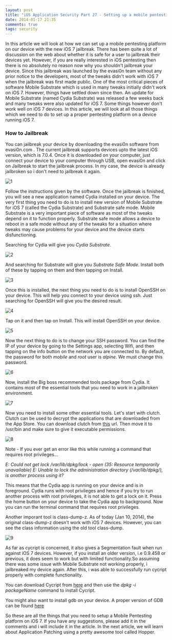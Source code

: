 ```yaml
---
layout: post
title: "iOS Application Security Part 27 - Setting up a mobile pentesting environment with iOS 7 Jailbreak"
date: 2014-01-17 21:35
comments: true
tags: security
---
```


In this article we will look at how we can set up a mobile pentesting platform on our device with the new iOS 7 jailbreak. There has been quite a lot of discussion on the web about whether it is safe for a user to jailbreak their devices yet. However, if you are really interested in iOS pentesting then there is no absolutely no reason now why you shouldn't jailbreak your device. Since this jailbreak was launched by the evasi0n team without any prior notice to the developers, most of the tweaks didn't work with iOS 7 when the jailbreak was first made public. One of the most critical pieces of software Mobile Substrate which is used in many tweaks initially didn't work on iOS 7\. However, things have settled down since then. An update for Mobile Substrate (named Cydia Substrate) was released a few weeks back and many tweaks were also updated for iOS 7\. Some things however don't work well on iOS 7 devices. In this article, we will look at all those things which we need to do to set up a proper pentesting platform on a device running iOS 7\.

<!-- more -->

### How to Jailbreak

You can jailbreak your device by downloading the evasi0n software from evasi0n.com . The current jailbreak supports devices upto the latest iOS version, which is 7.0.4\. Once it is downloaded on your computer, just connect your device to your computer through USB, open evasi0n and click on Jailbreak to start the jailbreak process. In my case, the device is already jailbroken so i don't need to jailbreak it again.

![1](/images/posts/ios27/1.png)

Follow the instructions given by the software. Once the jailbreak is finished, you will see a new application named Cydia installed on your device. The very first thing you need to do is to install new version of Mobile Substrate for iOS 7 (called the Cydia Substrate) and Substrate safe mode. Mobile Substrate is a very important piece of software as most of the tweaks depend on it to function properly. Substrate safe mode allows a device to reboot in a safe mode without any of the tweaks for a situation where tweaks may cause problems for your device and the device starts disfunctioning.

Searching for Cydia will give you _Cydia Substrate_.

![2](/images/posts/ios27/2.PNG)

And searching for Substrate will give you _Substrate Safe Mode_. Install both of these by tapping on them and then tapping on Install.

![3](/images/posts/ios27/3.PNG)

Once this is installed, the next thing you need to do is to install OpenSSH on your device. This will help you connect to your device using ssh. Just searching for OpenSSH will give you the desired result.

![4](/images/posts/ios27/4.PNG)

Tap on it and then tap on Install. This will install OpenSSH on your device.

![5](/images/posts/ios27/5.PNG)

Now the next thing to do is to change your SSH password. You can find the IP of your device by going to the Settings app, selecting Wifi, and then tapping on the info button on the network you are connected to. By default, the password for both _mobile_ and _root_ user is _alpine_. We must change this password.

![6](/images/posts/ios27/6.png)

Now, install the Big boss recommended tools package from Cydia. It contains most of the essential tools that you need to work in a jailbroken environment.

![7](/images/posts/ios27/7.PNG)

Now you need to install some other essential tools. Let's start with clutch. Clutch can be used to decrypt the applications that are downloaded from the App Store. You can download clutch from [this](http://dl.dropboxusercontent.com/u/34557464/clutch) url. Then move it to /usr/bin and make sure to give it executable permissions.

![8](/images/posts/ios27/8.png)

Note - If you ever get an error like this while running a command that requires root privileges...

_E: Could not get lock /var/lib/dpkg/lock - open (35: Resource temporarily unavailable) E: Unable to lock the administration directory (/var/lib/dpkg/), is another process using it?_

This means that the Cydia app is running on your device and is in foreground. Cydia runs with root privileges and hence if you try to run another process with root privileges, it is not able to get a lock on it. Press the home button on your device to take the Cydia app to background. Now you can run the terminal command that requires root privileges.

Another imporant tool is class-dump-z. As of today (Jan 10, 2014), the original class-dump-z doesn't work with iOS 7 devices. However, you can see the class information using the old tool class-dump.

![9](/images/posts/ios27/9.png)

As far as cycript is concerned, it also gives a Segmentation fault when run against iOS 7 devices. However, if you install an older version, i.e 0.9.458 or previous, it does seem to work but with limited functionality.So assuming there was some issue with Mobile Substrate not working properly, i jailbreaked my device again. After this, i was able to successfully run cycript properly with complete functionality.

You can download Cycript from [here](http://cycript.org/debs/) and then use the _dpkg -i packageName_ command to install Cycript.

You might also want to install gdb on your device. A proper version of GDB can be found [here](https://dl.dropboxusercontent.com/u/34557464/gdb)

So these are all the things that you need to setup a Mobile Pentesting platform on iOS 7\. If you have any suggestions, please add it in the comments and i will include it in the article. In the next article, we will learn about Application Patching using a pretty awesome tool called Hopper.